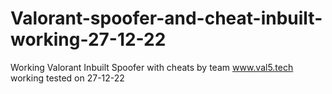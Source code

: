 # Valorant-spoofer-and-cheat-inbuilt-working-27-12-22
Working Valorant Inbuilt Spoofer with cheats by team www.val5.tech working tested on 27-12-22
